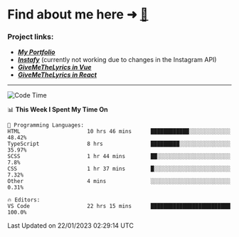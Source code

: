 # Find about me here ➜ [🧑](https://pauabella.dev)

### Project links:
- ***[My Portfolio](https://pauabella.dev)***
- ***[Instafy](https://instafy.me)*** (currently not working due to changes in the Instagram API)
- ***[GiveMeTheLyrics in Vue](https://lyrics.pauabella.dev)***
- ***[GiveMeTheLyrics in React](https://pauabella.dev/GiveMeTheLyrics)***

---
<!--START_SECTION:waka-->
![Code Time](http://img.shields.io/badge/Code%20Time-1%2C806%20hrs%2012%20mins-blue)

📊 **This Week I Spent My Time On** 

```text
💬 Programming Languages: 
HTML                     10 hrs 46 mins      ████████████░░░░░░░░░░░░░   48.42% 
TypeScript               8 hrs               █████████░░░░░░░░░░░░░░░░   35.97% 
SCSS                     1 hr 44 mins        ██░░░░░░░░░░░░░░░░░░░░░░░   7.8% 
CSS                      1 hr 37 mins        █░░░░░░░░░░░░░░░░░░░░░░░░   7.32% 
Other                    4 mins              ░░░░░░░░░░░░░░░░░░░░░░░░░   0.31%

🔥 Editors: 
VS Code                  22 hrs 15 mins      █████████████████████████   100.0%

```


 Last Updated on 22/01/2023 02:29:14 UTC
<!--END_SECTION:waka-->
